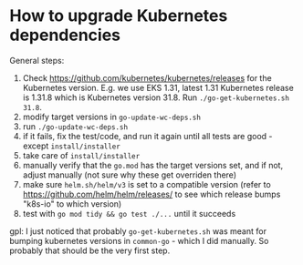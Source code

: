 # How to upgrade Kubernetes dependencies

General steps:
 1. Check https://github.com/kubernetes/kubernetes/releases for the Kubernetes version. E.g. we use EKS 1.31, latest 1.31 Kubernetes release is 1.31.8 which is Kubernetes version 31.8. Run `./go-get-kubernetes.sh 31.8`.
 1. modify target versions in `go-update-wc-deps.sh`
 1. run `./go-update-wc-deps.sh`
   1. if it fails, fix the test/code, and run it again until all tests are good - except `install/installer`
 1. take care of `install/installer`
   1. manually verify that the `go.mod` has the target versions set, and if not, adjust manually (not sure why these get overriden there)
   1. make sure `helm.sh/helm/v3` is set to a compatible version (refer to https://github.com/helm/helm/releases/ to see which release bumps "k8s-io" to which version)
   1. test with `go mod tidy && go test ./...` until it succeeds


gpl: I just noticed that probably `go-get-kubernetes.sh` was meant for bumping kubernetes versions in `common-go` - which I did manually. So probably that should be the very first step.
